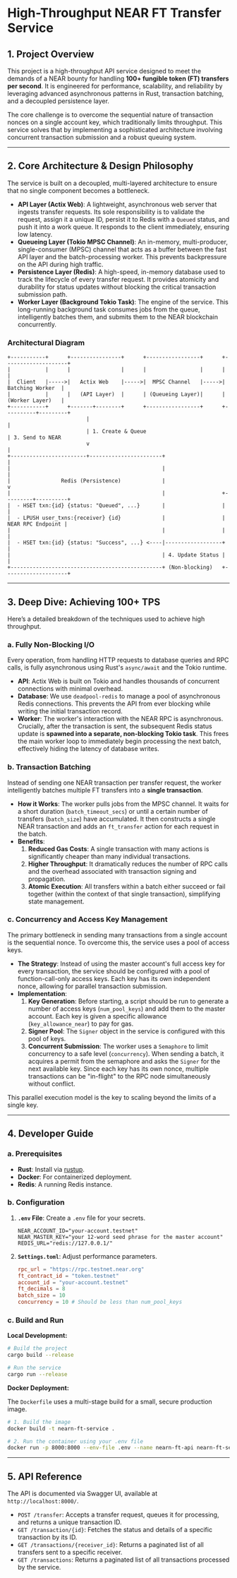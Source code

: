 # High-Throughput NEAR FT Transfer Service

## 1. Project Overview

This project is a high-throughput API service designed to meet the demands of a NEAR bounty for handling **100+ fungible token (FT) transfers per second**. It is engineered for performance, scalability, and reliability by leveraging advanced asynchronous patterns in Rust, transaction batching, and a decoupled persistence layer.

The core challenge is to overcome the sequential nature of transaction nonces on a single account key, which traditionally limits throughput. This service solves that by implementing a sophisticated architecture involving concurrent transaction submission and a robust queuing system.

---

## 2. Core Architecture & Design Philosophy

The service is built on a decoupled, multi-layered architecture to ensure that no single component becomes a bottleneck.

- **API Layer (Actix Web)**: A lightweight, asynchronous web server that ingests transfer requests. Its sole responsibility is to validate the request, assign it a unique ID, persist it to Redis with a `Queued` status, and push it into a work queue. It responds to the client immediately, ensuring low latency.
- **Queueing Layer (Tokio MPSC Channel)**: An in-memory, multi-producer, single-consumer (MPSC) channel that acts as a buffer between the fast API layer and the batch-processing worker. This prevents backpressure on the API during high traffic.
- **Persistence Layer (Redis)**: A high-speed, in-memory database used to track the lifecycle of every transfer request. It provides atomicity and durability for status updates without blocking the critical transaction submission path.
- **Worker Layer (Background Tokio Task)**: The engine of the service. This long-running background task consumes jobs from the queue, intelligently batches them, and submits them to the NEAR blockchain concurrently.

### Architectural Diagram

```text
+-----------+      +----------------+      +-----------------+      +--------------------+
|           |      |                |      |                 |      |                    |
|  Client   |----->|   Actix Web    |----->|  MPSC Channel   |----->|   Batching Worker  |
|           |      |   (API Layer)  |      | (Queueing Layer)|      |   (Worker Layer)   |
+-----------+      +-------+--------+      +-----------------+      +----------+---------+
                         |                                                    |
                         | 1. Create & Queue                                  | 3. Send to NEAR
                         v                                                    |
+------------------------+-----------------------+                            |
|                                                |                            |
|                Redis (Persistence)             |                            v
|                                                |                  +---------+----------+
|  - HSET txn:{id} {status: "Queued", ...}       |                  |                    |
|  - LPUSH user_txns:{receiver} {id}             |                  |  NEAR RPC Endpoint |
|                                                |                  |                    |
|  - HSET txn:{id} {status: "Success", ...} <----|------------------+                    |
|                                                | 4. Update Status |                    |
+------------------------------------------------+ (Non-blocking)   +--------------------+

```

---

## 3. Deep Dive: Achieving 100+ TPS

Here’s a detailed breakdown of the techniques used to achieve high throughput.

### a. Fully Non-Blocking I/O

Every operation, from handling HTTP requests to database queries and RPC calls, is fully asynchronous using Rust's `async/await` and the Tokio runtime.

- **API**: Actix Web is built on Tokio and handles thousands of concurrent connections with minimal overhead.
- **Database**: We use `deadpool-redis` to manage a pool of asynchronous Redis connections. This prevents the API from ever blocking while writing the initial transaction record.
- **Worker**: The worker's interaction with the NEAR RPC is asynchronous. Crucially, after the transaction is sent, the subsequent Redis status update is **spawned into a separate, non-blocking Tokio task**. This frees the main worker loop to immediately begin processing the next batch, effectively hiding the latency of database writes.

### b. Transaction Batching

Instead of sending one NEAR transaction per transfer request, the worker intelligently batches multiple FT transfers into a **single transaction**.

- **How it Works**: The worker pulls jobs from the MPSC channel. It waits for a short duration (`batch_timeout_secs`) or until a certain number of transfers (`batch_size`) have accumulated. It then constructs a single NEAR transaction and adds an `ft_transfer` action for each request in the batch.
- **Benefits**:
  1. **Reduced Gas Costs**: A single transaction with many actions is significantly cheaper than many individual transactions.
  2. **Higher Throughput**: It dramatically reduces the number of RPC calls and the overhead associated with transaction signing and propagation.
  3. **Atomic Execution**: All transfers within a batch either succeed or fail together (within the context of that single transaction), simplifying state management.

### c. Concurrency and Access Key Management

The primary bottleneck in sending many transactions from a single account is the sequential nonce. To overcome this, the service uses a pool of access keys.

- **The Strategy**: Instead of using the master account's full access key for every transaction, the service should be configured with a pool of function-call-only access keys. Each key has its own independent nonce, allowing for parallel transaction submission.
- **Implementation**:
  1. **Key Generation**: Before starting, a script should be run to generate a number of access keys (`num_pool_keys`) and add them to the master account. Each key is given a specific allowance (`key_allowance_near`) to pay for gas.
  2. **Signer Pool**: The `Signer` object in the service is configured with this pool of keys.
  3. **Concurrent Submission**: The worker uses a `Semaphore` to limit concurrency to a safe level (`concurrency`). When sending a batch, it acquires a permit from the semaphore and asks the `Signer` for the next available key. Since each key has its own nonce, multiple transactions can be "in-flight" to the RPC node simultaneously without conflict.

This parallel execution model is the key to scaling beyond the limits of a single key.

---

## 4. Developer Guide

### a. Prerequisites

- **Rust**: Install via [rustup](https://rustup.rs/).
- **Docker**: For containerized deployment.
- **Redis**: A running Redis instance.

### b. Configuration

1. **`.env` File**: Create a `.env` file for your secrets.

    ```env
    NEAR_ACCOUNT_ID="your-account.testnet"
    NEAR_MASTER_KEY="your 12-word seed phrase for the master account"
    REDIS_URL="redis://127.0.0.1/"
    ```

2. **`Settings.toml`**: Adjust performance parameters.

    ```toml
    rpc_url = "https://rpc.testnet.near.org"
    ft_contract_id = "token.testnet"
    account_id = "your-account.testnet"
    ft_decimals = 8
    batch_size = 10
    concurrency = 10 # Should be less than num_pool_keys
    ```

### c. Build and Run

**Local Development:**

```bash
# Build the project
cargo build --release

# Run the service
cargo run --release
```

**Docker Deployment:**

The `Dockerfile` uses a multi-stage build for a small, secure production image.

```bash
# 1. Build the image
docker build -t nearn-ft-service .

# 2. Run the container using your .env file
docker run -p 8000:8000 --env-file .env --name nearn-ft-api nearn-ft-service
```

---

## 5. API Reference

The API is documented via Swagger UI, available at `http://localhost:8000/`.

- `POST /transfer`: Accepts a transfer request, queues it for processing, and returns a unique transaction ID.
- `GET /transaction/{id}`: Fetches the status and details of a specific transaction by its ID.
- `GET /transactions/{receiver_id}`: Returns a paginated list of all transfers sent to a specific receiver.
- `GET /transactions`: Returns a paginated list of all transactions processed by the service.
